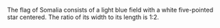 The flag of Somalia consists of a light blue field with a white five-pointed star centered. The ratio of its width to its length is 1:2.